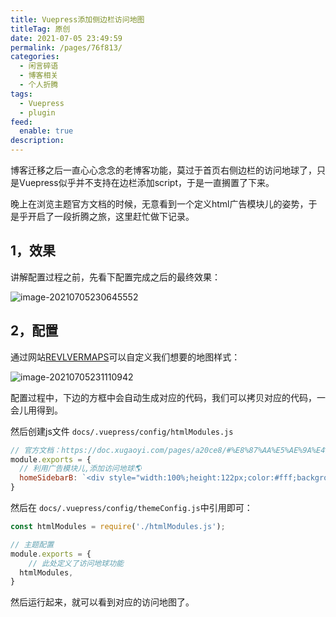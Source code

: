 ```yaml
---
title: Vuepress添加侧边栏访问地图
titleTag: 原创
date: 2021-07-05 23:49:59
permalink: /pages/76f813/
categories: 
  - 闲言碎语
  - 博客相关
  - 个人折腾
tags: 
  - Vuepress
  - plugin
feed: 
  enable: true
description: 
---
```


博客迁移之后一直心心念念的老博客功能，莫过于首页右侧边栏的访问地球了，只是Vuepress似乎并不支持在边栏添加script，于是一直搁置了下来。

晚上在浏览主题官方文档的时候，无意看到一个定义html广告模块儿的姿势，于是乎开启了一段折腾之旅，这里赶忙做下记录。

## 1，效果

讲解配置过程之前，先看下配置完成之后的最终效果：

![image-20210705230645552](http://t.eryajf.net/imgs/2021/09/53b0c6319e7f4bd7.jpg)

## 2，配置

通过网站[REVLVERMAPS](https://www.revolvermaps.com/?target=setup2d&type=html)可以自定义我们想要的地图样式：

![image-20210705231110942](http://t.eryajf.net/imgs/2021/09/6cc2708f17eb8db8.jpg)

配置过程中，下边的方框中会自动生成对应的代码，我们可以拷贝对应的代码，一会儿用得到。

然后创建js文件 `docs/.vuepress/config/htmlModules.js`

```js
// 官方文档：https://doc.xugaoyi.com/pages/a20ce8/#%E8%87%AA%E5%AE%9A%E4%B9%89html%E6%A8%A1%E5%9D%97
module.exports = {
  // 利用广告模块儿,添加访问地球🌎
  homeSidebarB: `<div style="width:100%;height:122px;color:#fff;background: #eee;"><a href="https://www.revolvermaps.com/livestats/5srkcv15atq/"><img src="//rf.revolvermaps.com/h/m/a/0/ff0000/128/10/5srkcv15atq.png" width="256" height="128" alt="Map" style="border:0;"></a></div>`,
}
```

然后在 `docs/.vuepress/config/themeConfig.js`中引用即可：

```js
const htmlModules = require('./htmlModules.js');

// 主题配置
module.exports = {
	// 此处定义了访问地球功能
  htmlModules,
}
```

然后运行起来，就可以看到对应的访问地图了。
